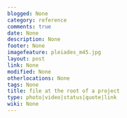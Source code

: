 ```yaml
---
blogged: None
category: reference
comments: true
date: None
description: None
footer: None
imagefeature: pleiades_m45.jpg
layout: post
link: None
modified: None
otherlocations: None
tags: None
title: file at the root of a project
type: photo|video|status|quote|link
wiki: None
---
```


